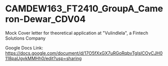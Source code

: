 # CAMDEW163_FT2410_GroupA_Cameron-Dewar_CDV04
Mock Cover letter for theoretical application at "Vulindlela", a Fintech Solutions Company

Google Docs Link:
https://docs.google.com/document/d/17O5fXxGX7uRGoRqbvTgIslCOyCJH0118paUgvkMMHh0/edit?usp=sharing
